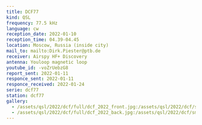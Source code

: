 ```yaml
---
title: DCF77
kind: QSL
frequency: 77.5 kHz
language: cw
reception_date: 2022-01-10
reception_time: 04.39-04.45
location: Moscow, Russia (inside city)
mail_to: mailto:Dirk.Piester@ptb.de
receiver: Airspy HF+ Discovery
antenna: Youloop magnetic loop
youtube_id: -voZrUebzG8
report_sent: 2022-01-11
responce_sent: 2022-01-11
responce_received: 2022-01-24
serie: dcf77
station: dcf77
gallery:
  - /assets/qsl/2022/dcf/full/dcf_2022_front.jpg:/assets/qsl/2022/dcf/small/dcf_2022_front.jpg
  - /assets/qsl/2022/dcf/full/dcf_2022_back.jpg:/assets/qsl/2022/dcf/small/dcf_2022_back.jpg
---
```

